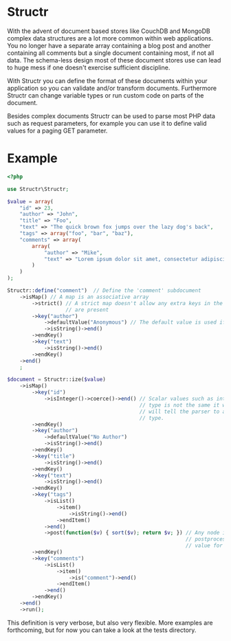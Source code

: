 # Structr #

With the advent of document based stores like CouchDB and MongoDB complex data structures are a lot more common within web applications. You no longer have a separate array containing a blog post and another containing all comments but a single document containing most, if not all data. The schema-less design most of these document stores use can lead to huge mess if one doesn't exercise sufficient discipline.

With Structr you can define the format of these documents within your application so you can validate and/or transform documents. Furthermore Structr can change variable types or run custom code on parts of the document.

Besides complex documents Structr can be used to parse most PHP data such as request parameters, for example you can use it to define valid values for a paging GET parameter.


Example
=======

``` php
<?php

use Structr\Structr;

$value = array(
    "id" => 23,
    "author" => "John",
    "title" => "Foo",
    "text" => "The quick brown fox jumps over the lazy dog's back",
    "tags" => array("foo", "bar", "baz"),
    "comments" => array(
        array(
            "author" => "Mike",
            "text" => "Lorem ipsum dolor sit amet, consectetur adipiscing elit."
        )
    )
);

Structr::define("comment")  // Define the 'comment' subdocument
    ->isMap() // A map is an associative array
        ->strict() // A strict map doesn't allow any extra keys in the input document and will fail validation if any
                   // are present
        ->key("author")
            ->defaultValue("Anonymous") // The default value is used if the key is not present in the input document
            ->isString()->end()
        ->endKey()
        ->key("text")
            ->isString()->end()
        ->endKey()
    ->end()
    ;

$document = Structr::ize($value)
    ->isMap()
        ->key("id")
            ->isInteger()->coerce()->end() // Scalar values such as integers are parsed strictly by default, if the
                                           // type is not the same it will raise an exception. The 'coerce' option
                                           // will tell the parser to allow Structr to cast the value to the desired
                                           // type.
        ->endKey()
        ->key("author")
            ->defaultValue("No Author")
            ->isString()->end()
        ->endKey()
        ->key("title")
            ->isString()->end()
        ->endKey()
        ->key("text")
            ->isString()->end()
        ->endKey()
        ->key("tags")
            ->isList()
                ->item()
                    ->isString()->end()
                ->endItem()
            ->end()
            ->post(function($v) { sort($v); return $v; }) // Any node in the Structr tree can define a
                                                          // postprocessing function to be called on the resulting
                                                          // value for that node.
        ->endKey()
        ->key("comments")
            ->isList()
                ->item()
                    ->is("comment")->end()
                ->endItem()
            ->end()
        ->endKey()
    ->end()
    ->run();

```

This definition is very verbose, but also very flexible. More examples are forthcoming, but for now you can take a look at the tests directory.